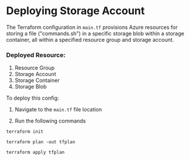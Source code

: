 # Deploying Storage Account

The Terraform configuration in `main.tf` provisions Azure resources for storing a file ("commands.sh") in a specific storage blob within a storage container, all within a specified resource group and storage account. 

### Deployed Resource:

1. Resource Group
2. Storage Account
3. Storage Container
4. Storage Blob

To deploy this config:

1. Navigate to the `main.tf` file location

2. Run the following commands

```
terraform init

terraform plan -out tfplan

terraform apply tfplan

```